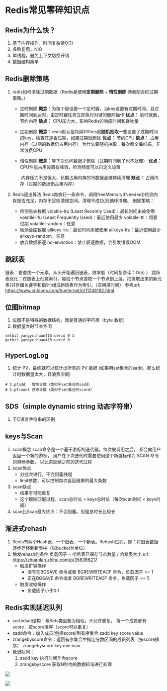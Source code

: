 # Redis常见零碎知识点

## Redis为什么快？

1. 基于内存操作，时间复杂读O(1)
2. 多路复用，NIO
3. 单线程，避免上下文切换开销
4. 数据结构简单

## Redis删除策略

1. redis如何清除过期数据（Redis是使用**定期删除** + **惰性删除** 两者配合的过期策略。）

   * 定时删除
     **概念**：为每个键设置一个定时器，当key设置有过期时间，且过期时间到达时，由定时器任务立即执行对键的删除操作
     **优点：** 到时就删，节约内存
     **缺点：** CPU压力大，影响Redis的响应时间和吞吐量

   * 定期删除
     **概念**：redis默认是每隔100ms就**随机抽取**一些设置了过期时间的key，检查其是否过期，如果过期就删除
     **优点：** 节约CPU
     **缺点：** 占用内存（过期的数据仍占用内存）
     为什么要随机抽取：每次都全库扫描，非常浪费CPU
     
   * 惰性删除
     **概念**：等下次访问数据才删除（过期时间到了也不处理）
     **优点：** CPU性能占用设置有峰值，检测频度可以自定义设置

     ​           内存压力不是很大，长期占用内存的冷数据会被持续清理
     **缺点：** 占用内存（过期的数据仍占用内存）

2. Redis逐出算法
   Redis每执行一条命令，调用freeMemoryIfNeeded()检测内存是否充足，内存不足则清理空间。清理不成功,则循环清理。
   删除策略：

   * 检测易失数据
     volatile-lru (Least Recently Used)：最长时间未被使用
     volatile-lfu (Least Frequently Used)：最近使用最少
     volatile-ttl：将要过期
     volatile-random：任意
   * 检测全库数据
     allkeys-lru：最长时间未被使用
     allkeys-lfu：最近使用最少
     allkeys-random：任意
   * 放弃数据驱逐
     no-enviction：禁止驱逐数据，会引发错误OOM

## 跳跃表

链表：要查找一个元素，从头开始遍历链表，效率低（时间复杂读：O(n) ）
跳跃表优化：在链表上创建索引，每拉个节点提取一个节点到上层，把提取出来的新元素(只存储关键字和指针)组成新链表作为索引。（空间换时间）
参考url: https://www.cnblogs.com/hunternet/p/11248192.html

## 位图bitmap

1. 位图不是特殊的数据结构，而是普通的字符串（byte 数组）
2. 数据量大时节省空间

```shell
setbit yangyc:huan415:uerid 0 1
getbit yangyc:huan415:uerid 0
```



## HyperLogLog 

1. 统计 PV，最终就可以统计出所有的 PV 数据
   (如果用set集合的sadd，那么统计时数据量太大，且浪费空间)

```shell
# 1.pfadd   增加计数（类似于set集合的sadd）
# 1.pfcount 获取计数（类似于set集合的scard）
```

## SDS（simple dynamic string 动态字符串）

1. 于C语言字符串的区别

## keys与Scan

1. scan概念
   scan命令是一个基于游标的迭代器，每次被调用之后， 都会向用户返回一个新的游标， 用户在下次迭代时需要使用这个新游标作为 SCAN 命令的游标参数， 以此来延续之前的迭代过程
2. scan优点
   * 分批次进行，不会阻塞线程
   * limit参数，可以控制每次返回结果的最大条数
3. scan缺点
   * 结果有可能重复
   * 这个模糊匹配过程，scan总时长 > keys总时长（每次scan时间 < keys时间）
4. scan比Scan最大优点：不会阻塞。但是总时长比较长

## 渐进式rehash

1. Redis有两个Hash表，一个旧表、一个新表。Rehash过程，即：将旧表数据逐步迁移到新表中（以bucket为单位）
2. 触发rehash的条件
   负载因子 = 哈希表已保存节点数量 / 哈希表大小
   url: https://zhuanlan.zhihu.com/p/358366217
   * 触发扩容操作
     * 没有在BGSAVE 命令或者 BGREWRITEAOF 命令，负载因子 >= 1
     * 正在BGSAVE 命令或者 BGREWRITEAOF 命令，负载因子 >= 5
   * 触发收缩操作
     * 负载因子小于0.1

## Redis实现延迟队列

* sortedset结构：与Sets类型极为相似，不允许重复。
                               每一个成员都有score，按score排序（score可以重复）
* zadd命令：加入成员(包括score)到有序集合
                       zadd key score value
* zrangebyscore命令：返回有序集合中指定分数区间的成员列表（按score排序）
                       zrangebyscore key min max
* 延迟队列：
  1. zadd key  执行时间作为score
  2. zrangebyscore 获取N秒内的数据轮询进行处理

![](https://raw.githubusercontent.com/huan415/JavaYang/master/assets/3_redis_zadd_1.png)

![](https://raw.githubusercontent.com/huan415/JavaYang/master/assets/3_redis_zadd_2.png)
